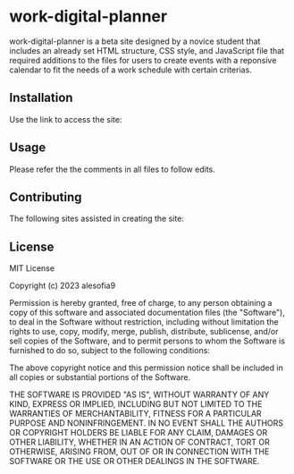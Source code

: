 # work-digital-planner

work-digital-planner is a beta site designed by a novice student that includes an already set HTML structure, CSS style, and JavaScript file that required additions to the files for users to create events with a reponsive calendar to fit the needs of a work schedule with certain criterias.

## Installation

Use the link to access the site: 

## Usage

Please refer the the comments in all files to follow edits.

## Contributing

The following sites assisted in creating the site:



## License

MIT License

Copyright (c) 2023 alesofia9

Permission is hereby granted, free of charge, to any person obtaining a copy of this software and associated documentation files (the "Software"), to deal in the Software without restriction, including without limitation the rights to use, copy, modify, merge, publish, distribute, sublicense, and/or sell copies of the Software, and to permit persons to whom the Software is furnished to do so, subject to the following conditions:

The above copyright notice and this permission notice shall be included in all copies or substantial portions of the Software.

THE SOFTWARE IS PROVIDED "AS IS", WITHOUT WARRANTY OF ANY KIND, EXPRESS OR IMPLIED, INCLUDING BUT NOT LIMITED TO THE WARRANTIES OF MERCHANTABILITY, FITNESS FOR A PARTICULAR PURPOSE AND NONINFRINGEMENT. IN NO EVENT SHALL THE AUTHORS OR COPYRIGHT HOLDERS BE LIABLE FOR ANY CLAIM, DAMAGES OR OTHER LIABILITY, WHETHER IN AN ACTION OF CONTRACT, TORT OR OTHERWISE, ARISING FROM, OUT OF OR IN CONNECTION WITH THE SOFTWARE OR THE USE OR OTHER DEALINGS IN THE SOFTWARE.
